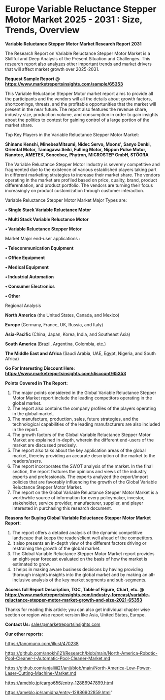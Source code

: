 # Europe Variable Reluctance Stepper Motor Market 2025 - 2031 : Size, Trends, Overview

<strong>Variable Reluctance Stepper Motor Market Research Report 2031</strong>

The Research Report on Variable Reluctance Stepper Motor Market is a Skillful and Deep Analysis of the Present Situation and Challenges. This research report also analyzes other important trends and market drivers that will affect market growth over 2025-2031.

<strong>Request Sample Report @ <a href=https://www.marketreportsinsights.com/sample/65353>https://www.marketreportsinsights.com/sample/65353</a></strong>

This Variable Reluctance Stepper Motor market report aims to provide all the participants and the vendors will all the details about growth factors, shortcomings, threats, and the profitable opportunities that the market will present in the near future. The report also features the revenue share, industry size, production volume, and consumption in order to gain insights about the politics to contest for gaining control of a large portion of the market share.

Top Key Players in the Variable Reluctance Stepper Motor Market:

<strong>Shinano Kenshi, MinebeaMitsumi, Nidec Servo, Moons', Sanyo Denki, Oriental Motor, Tamagawa Seiki, Fulling Motor, Nippon Pulse Motor, Nanotec, AMETEK, Sonceboz, Phytron, MICROSTEP GmbH, STÖGRA</strong>

The Variable Reluctance Stepper Motor Industry is severely competitive and fragmented due to the existence of various established players taking part in different marketing strategies to increase their market share. The vendors operating in the market are profiled based on price, quality, brand, product differentiation, and product portfolio. The vendors are turning their focus increasingly on product customization through customer interaction.

Variable Reluctance Stepper Motor Market Major Types are:

<strong>• Single Stack Variable Reluctance Motor

• Multi Stack Variable Reluctance Motor

• Variable Reluctance Stepper Motor</strong>

Market Major end-user applications :

<strong>• Telecommunication Equipment

• Office Equipment

• Medical Equipment

• Industrial Automation

• Consumer Electronics

• Other</strong>

Regional Analysis

</u><strong><b>North America</b></strong> (the United States, Canada, and Mexico)

<strong><b>Europe </b></strong>(Germany, France, UK, Russia, and Italy)

<strong><b>Asia-Pacific</b></strong> (China, Japan, Korea, India, and Southeast Asia)

<strong><b>South America</b></strong> (Brazil, Argentina, Colombia, etc.)

<strong><b>The Middle East and Africa</b></strong> (Saudi Arabia, UAE, Egypt, Nigeria, and South Africa)

<strong>Go For Interesting Discount Here: <a href=https://www.marketreportsinsights.com/discount/65353>https://www.marketreportsinsights.com/discount/65353</a></strong>

<strong>Points Covered in The Report:</strong>
<ol>
  <li>The major points considered in the Global Variable Reluctance Stepper Motor Market report include the leading competitors operating in the global market.</li>
  <li>The report also contains the company profiles of the players operating in the global market.</li>
  <li>The manufacture, production, sales, future strategies, and the technological capabilities of the leading manufacturers are also included in the report.</li>
  <li>The growth factors of the Global Variable Reluctance Stepper Motor Market are explained in-depth, wherein the different end-users of the market are discussed precisely.</li>
  <li>The report also talks about the key application areas of the global market, thereby providing an accurate description of the market to the readers/users.</li>
  <li>The report incorporates the SWOT analysis of the market. In the final section, the report features the opinions and views of the industry experts and professionals. The experts analyzed the export/import policies that are favorably influencing the growth of the Global Variable Reluctance Stepper Motor Market.</li>
  <li>The report on the Global Variable Reluctance Stepper Motor Market is a worthwhile source of information for every policymaker, investor, stakeholder, service provider, manufacturer, supplier, and player interested in purchasing this research document.</li>
</ol>
<strong>Reasons for Buying Global Variable Reluctance Stepper Motor Market Report:</strong>

<ol>
  <li>The report offers a detailed analysis of the dynamic competitive landscape that keeps the reader/client well ahead of the competitors.</li>
  <li>It also presents an in-depth view of the different factors driving or restraining the growth of the global market.</li>
  <li>The Global Variable Reluctance Stepper Motor Market report provides an eight-year forecast evaluated on the basis of how the market is estimated to grow.</li>
  <li>It helps in making aware business decisions by having providing thorough insights insights into the global market and by making an all-inclusive analysis of the key market segments and sub-segments.</li>
</ol>
<strong>Access full Report Description, TOC, Table of Figure, Chart, etc. @ <a href=https://www.marketreportsinsights.com/industry-forecast/variable-reluctance-stepper-motor-market-growth-and-size-2021-65353>https://www.marketreportsinsights.com/industry-forecast/variable-reluctance-stepper-motor-market-growth-and-size-2021-65353</a></strong>


Thanks for reading this article; you can also get individual chapter wise section or region wise report version like Asia, United States, Europe.

<strong>Contact Us:</strong>
sales@marketreportsinsights.com

<strong>Our other reports:</strong>

<a href=https://tanomuno.com/illust/470238>https://tanomuno.com/illust/470238</a>

<a href=https://github.com/anokhi121/Research/blob/main/North-America-Robotic-Pool-Cleaner-/-Automatic-Pool-Cleaner-Market.md>https://github.com/anokhi121/Research/blob/main/North-America-Robotic-Pool-Cleaner-/-Automatic-Pool-Cleaner-Market.md</a>

<a href=https://github.com/anjaliiii21/anjj/blob/main/North-America-Low-Power-Laser-Cutting-Machine-Market.md>https://github.com/anjaliiii21/anjj/blob/main/North-America-Low-Power-Laser-Cutting-Machine-Market.md</a>

<a href=https://ameblo.jp/cargo656/entry-12886947899.html>https://ameblo.jp/cargo656/entry-12886947899.html</a>

<a href=https://ameblo.jp/samidha/entry-12886902859.html>https://ameblo.jp/samidha/entry-12886902859.html</a>"
